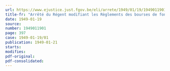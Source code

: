 ```yaml
---
url: https://www.ejustice.just.fgov.be/eli/arrete/1949/01/19/1949011901/justel
title-fr: "Arrêté du Régent modifiant les Règlements des bourses de fonds publics et de change du royaume et des comités de la cote des bourses de Bruxelles et d'Anvers"
date: 1949-01-19
source:
number: 1949011901
page: 397
case: 1949-01-19/01
publication: 1949-01-21
starts:
modifies:
pdf-original:
pdf-consolidated:
---
```


